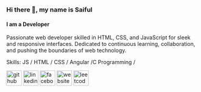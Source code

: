 ### Hi there 👋, my name is Saiful
#### I am a Developer

Passionate web developer skilled in HTML, CSS, and JavaScript for sleek and responsive interfaces. Dedicated to continuous learning, collaboration, and pushing the boundaries of web technology.

Skills:  JS / HTML / CSS / Angular /C Programming /



[<img src='https://cdn.jsdelivr.net/npm/simple-icons@3.0.1/icons/github.svg' alt='github' height='40'>](https://github.com/saifulIslamSourceCode)  [<img src='https://cdn.jsdelivr.net/npm/simple-icons@3.0.1/icons/linkedin.svg' alt='linkedin' height='40'>](https://www.linkedin.com/in/saifulislam-dev/)  [<img src='https://cdn.jsdelivr.net/npm/simple-icons@3.0.1/icons/facebook.svg' alt='facebook' height='40'>](https://www.facebook.com/saiful.655)  [<img src='https://cdn.jsdelivr.net/npm/simple-icons@3.0.1/icons/icloud.svg' alt='website' height='40'>](https://saiful-islam.netlify.app/)  [<img src='https://cdn.jsdelivr.net/npm/simple-icons@3.0.1/icons/leetcode.svg' alt='leetcode' height='40'>](https://leetcode.com/user5814XD/)  

